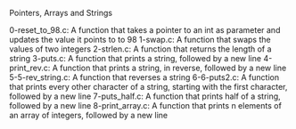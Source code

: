 Pointers, Arrays and Strings

0-reset_to_98.c: A function that takes a pointer to an int as parameter and updates the value it points to to 98
1-swap.c: A function that swaps the values of two integers
2-strlen.c: A function that returns the length of a string
3-puts.c: A function that prints a string, followed by a new line
4-print_rev.c: A function that prints a string, in reverse, followed by a new line
5-5-rev_string.c: A function that reverses a string
6-6-puts2.c: A function that prints every other character of a string, starting with the first character, followed by a new line
7-puts_half.c: A function that prints half of a string, followed by a new line
8-print_array.c: A function that prints n elements of an array of integers, followed by a new line
